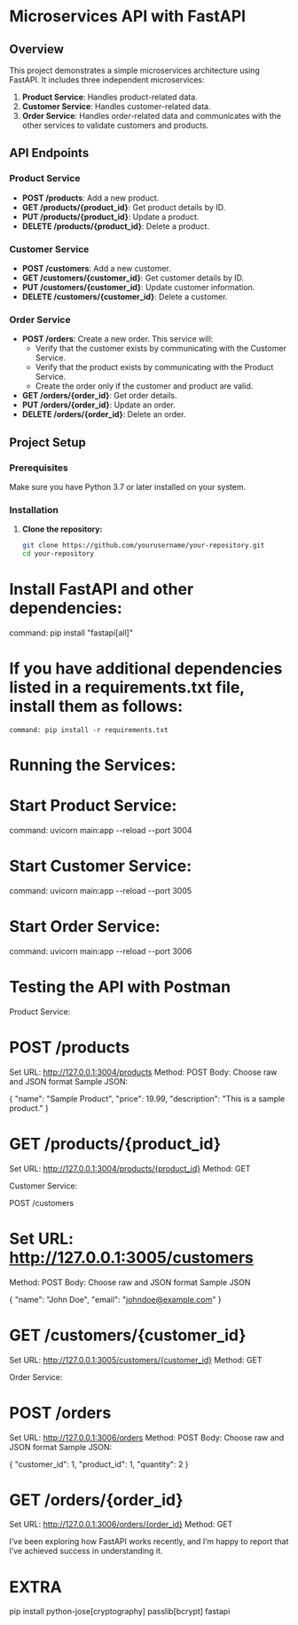 # Microservices API with FastAPI

## Overview

This project demonstrates a simple microservices architecture using FastAPI. It includes three independent microservices:

1. **Product Service**: Handles product-related data.
2. **Customer Service**: Handles customer-related data.
3. **Order Service**: Handles order-related data and communicates with the other services to validate customers and products.

## API Endpoints

### Product Service

- **POST /products**: Add a new product.
- **GET /products/{product_id}**: Get product details by ID.
- **PUT /products/{product_id}**: Update a product.
- **DELETE /products/{product_id}**: Delete a product.

### Customer Service

- **POST /customers**: Add a new customer.
- **GET /customers/{customer_id}**: Get customer details by ID.
- **PUT /customers/{customer_id}**: Update customer information.
- **DELETE /customers/{customer_id}**: Delete a customer.

### Order Service

- **POST /orders**: Create a new order. This service will:
  - Verify that the customer exists by communicating with the Customer Service.
  - Verify that the product exists by communicating with the Product Service.
  - Create the order only if the customer and product are valid.
- **GET /orders/{order_id}**: Get order details.
- **PUT /orders/{order_id}**: Update an order.
- **DELETE /orders/{order_id}**: Delete an order.

## Project Setup

### Prerequisites

Make sure you have Python 3.7 or later installed on your system.

### Installation

1. **Clone the repository:**

   ```bash
   git clone https://github.com/yourusername/your-repository.git
   cd your-repository


# Install FastAPI and other dependencies:

   command: pip install "fastapi[all]"

# If you have additional dependencies listed in a requirements.txt file, install them as follows:

    command: pip install -r requirements.txt


# Running the Services:

# Start Product Service:
  command: uvicorn main:app --reload --port 3004

# Start Customer Service:
  command: uvicorn main:app --reload --port 3005

# Start Order Service:
  command: uvicorn main:app --reload --port 3006


# Testing the API with Postman


 Product Service:

# POST /products

Set URL: http://127.0.0.1:3004/products
Method: POST
Body: Choose raw and JSON format
Sample JSON:

{
  "name": "Sample Product",
  "price": 19.99,
  "description": "This is a sample product."
}


# GET /products/{product_id}

Set URL: http://127.0.0.1:3004/products/{product_id}
Method: GET


  Customer Service:
  
  POST /customers


# Set URL: http://127.0.0.1:3005/customers
Method: POST
Body: Choose raw and JSON format
Sample JSON

{
  "name": "John Doe",
  "email": "johndoe@example.com"
}


# GET /customers/{customer_id}

Set URL: http://127.0.0.1:3005/customers/{customer_id}
Method: GET


Order Service: 


# POST /orders

Set URL: http://127.0.0.1:3006/orders
Method: POST
Body: Choose raw and JSON format
Sample JSON:

{
  "customer_id": 1,
  "product_id": 1,
  "quantity": 2
}


# GET /orders/{order_id}

Set URL: http://127.0.0.1:3006/orders/{order_id}
Method: GET



I’ve been exploring how FastAPI works recently, and I’m happy to report that I’ve achieved success in understanding it.

# EXTRA
pip install python-jose[cryptography] passlib[bcrypt] fastapi






